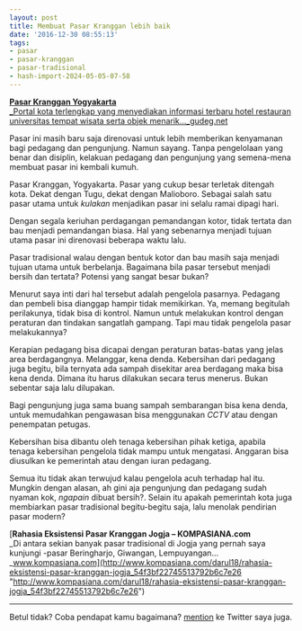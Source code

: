 ```yaml
---
layout: post
title: Membuat Pasar Kranggan lebih baik
date: '2016-12-30 08:55:13'
tags:
- pasar
- pasar-kranggan
- pasar-tradisional
- hash-import-2024-05-05-07-58
---
```


[**Pasar Kranggan Yogyakarta**  
_Portal kota terlengkap yang menyediakan informasi terbaru hotel restauran universitas tempat wisata serta objek menarik…_gudeg.net](https://gudeg.net/direktori/1362/pasar-kranggan-yogyakarta.html "https://gudeg.net/direktori/1362/pasar-kranggan-yogyakarta.html")

Pasar ini masih baru saja direnovasi untuk lebih memberikan kenyamanan bagi pedagang dan pengunjung. Namun sayang. Tanpa pengelolaan yang benar dan disiplin, kelakuan pedagang dan pengunjung yang semena-mena membuat pasar ini kembali kumuh.


Pasar Kranggan, Yogyakarta. Pasar yang cukup besar terletak ditengah kota. Dekat dengan Tugu, dekat dengan Malioboro. Sebagai salah satu pasar utama untuk _kulakan_ menjadikan pasar ini selalu ramai dipagi hari.

Dengan segala keriuhan perdagangan pemandangan kotor, tidak tertata dan bau menjadi pemandangan biasa. Hal yang sebenarnya menjadi tujuan utama pasar ini direnovasi beberapa waktu lalu.

Pasar tradisional walau dengan bentuk kotor dan bau masih saja menjadi tujuan utama untuk berbelanja. Bagaimana bila pasar tersebut menjadi bersih dan tertata? Potensi yang sangat besar bukan?

Menurut saya inti dari hal tersebut adalah pengelola pasarnya. Pedagang dan pembeli bisa dianggap hampir tidak memikirkan. Ya, memang begitulah perilakunya, tidak bisa di kontrol. Namun untuk melakukan kontrol dengan peraturan dan tindakan sangatlah gampang. Tapi mau tidak pengelola pasar melakukannya?

Kerapian pedagang bisa dicapai dengan peraturan batas-batas yang jelas area berdagangnya. Melanggar, kena denda. Kebersihan dari pedagang juga begitu, bila ternyata ada sampah disekitar area berdagang maka bisa kena denda. Dimana itu harus dilakukan secara terus menerus. Bukan sebentar saja lalu dilupakan.

Bagi pengunjung juga sama buang sampah sembarangan bisa kena denda, untuk memudahkan pengawasan bisa menggunakan _CCTV_ atau dengan penempatan petugas.

Kebersihan bisa dibantu oleh tenaga kebersihan pihak ketiga, apabila tenaga kebersihan pengelola tidak mampu untuk mengatasi. Anggaran bisa diusulkan ke pemerintah atau dengan iuran pedagang.

Semua itu tidak akan terwujud kalau pengelola acuh terhadap hal itu. Mungkin dengan alasan, ah gini aja pengunjung dan pedagang sudah nyaman kok, _ngapain_ dibuat bersih?. Selain itu apakah pemerintah kota juga membiarkan pasar tradisional begitu-begitu saja, lalu menolak pendirian pasar modern?

[**Rahasia Eksistensi Pasar Kranggan Jogja – KOMPASIANA.com**  
_Di antara sekian banyak pasar tradisional di Jogja yang pernah saya kunjungi -pasar Beringharjo, Giwangan, Lempuyangan…_www.kompasiana.com](http://www.kompasiana.com/darul18/rahasia-eksistensi-pasar-kranggan-jogja_54f3bf22745513792b6c7e26 "http://www.kompasiana.com/darul18/rahasia-eksistensi-pasar-kranggan-jogja_54f3bf22745513792b6c7e26")

* * *

Betul tidak? Coba pendapat kamu bagaimana? [mention](http://twitter.com/devilpenakut) ke Twitter saya juga.
